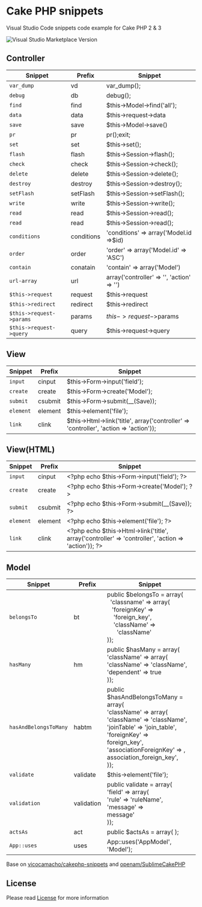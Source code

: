 # Cake PHP snippets
Visual Studio Code snippets code example for Cake PHP 2 & 3

![Visual Studio Marketplace Version](https://img.shields.io/visual-studio-marketplace/v/BubbleKID.cakephp-snippets.svg)
## Controller

| Snippet                  | Prefix     | Snippet                                    |
|--------------------------|------------|-------------------------------------------|
| `var_dump`               | vd         | var_dump();                            |
| `debug`                  | db         | debug();                               |
| `find`                   | find       | $this->Model->find('all');                |
| `data`                   | data       | $this->request->data                      |
| `save`                   | save       | $this->Model->save()                        |
| `pr`                     | pr         | pr();exit;                               |
| `set`                    | set        | $this->set();                            |
| `flash`                  | flash      | $this->Session->flash();              |
| `check`                  | check      | $this->Session->check();              |
| `delete`                  | delete      | $this->Session->delete();              |
| `destroy`                  | destroy      | $this->Session->destroy();              |
| `setFlash`                  | setFlash      | $this->Session->setFlash();              |
| `write`                  | write      | $this->Session->write();              |
| `read`                  | read      | $this->Session->read();              |
| `read`                  | read      | $this->Session->read();              |
| `conditions`             | conditions | 'conditions' => array('Model.id =>$id)    |
| `order`                  | order      | 'order' => array('Model.id' => 'ASC')     |
| `contain`                | conatain   | 'contain' => array('Model')               |
| `url-array`              | url        | array('controller' => '', 'action' => '') |
| `$this->request`         | request    | $this->request                            |
| `$this->redirect`        | redirect   | $this->redirect                           |
| `$this->request->params` | params     | $this->request->$params                   |
| `$this->request->query`  | query      | $this->request->query                     |

## View

| Snippet   | Prefix  | Snippet                                                                               |
|-----------|---------|---------------------------------------------------------------------------------------|
| `input`   | cinput  | $this->Form->input('field');                                                          |
| `create`  | create  | $this->Form->create('Model');                                                         |
| `submit`  | csubmit | $this->Form->submit(__(Save));                                                        |
| `element` | element | $this->element('file');                                                               |
| `link`    | clink   | $this->Html->link('title', array('controller' => 'controller', 'action => 'action')); |


## View(HTML)

| Snippet   | Prefix  | Snippet                                                                                                |
|-----------|---------|-------------------------------------------------------------------------------------------------------|
| `input`   | cinput  | \<\?php echo $this->Form->input('field'); ?>                                                          |
| `create`  | create  | \<\?php echo $this->Form->create('Model'); ?>                                                         |
| `submit`  | csubmit | \<\?php echo $this->Form->submit(__(Save));  ?>                                                       |
| `element` | element | \<\?php echo $this->element('file'); ?>                                                               |
| `link`    | clink   | \<\?php echo $this->Html->link('title', array('controller' => 'controller', 'action => 'action')); ?> |


## Model

| Snippet               | Prefix     | Snippet                                                                                                                                                                                                                                                        |
|-----------------------|------------|---------------------------------------------------------------------------------------------------------------------------------------------------------------------------------------------------------------------------------------------------------------|
| `belongsTo`           | bt         | public $belongsTo = array( <br>   &nbsp;&nbsp;'classname' => array( <br>   &nbsp;&nbsp; 'foreignKey' => &nbsp;&nbsp;&nbsp;&nbsp;'foreign_key',   <br> &nbsp;&nbsp;&nbsp;&nbsp;'className' => &nbsp;&nbsp;&nbsp;&nbsp;&nbsp;&nbsp;'className'  <br>));         |
| `hasMany`             | hm         | public $hasMany = array(<br>  'className' => array(<br>    'className' => 'className',<br>    'dependent' => true<br>  ));                                                                                                                                    |
| `hasAndBelongsToMany` | habtm      | public $hasAndBelongsToMany = array(<br>  'className' => array(<br>    'className' => 'className', <br>    'joinTable' => 'join_table',<br>    'foreignKey' => <br>foreign_key', <br>    'associationForeignKey' => ,<br> association_foreign_key', <br>  )); |
| `validate`            | validate   | $this->element('file');                                                                                                                                                                                                                                       |
| `validation`          | validation | public validate = array( <br>  'field' => array( <br>    'rule' => 'ruleName', <br>    'message' => <br>message' <br>  ));                                                                                                                                    |
| `actsAs`              | act        | public $actsAs = array( );                                                                                                                                                                                                                                    |
| `App::uses`           | uses       | App::uses('AppModel', 'Model');                                                                                                                                                                                                                               |


Base on [vicocamacho/cakephp-snippets](https://github.com/vicocamacho/cakephp-snippets) and [openam/SublimeCakePHP](  https://github.com/openam/SublimeCakePHP)

## License

Please read [License](LICENSE.md) for more information